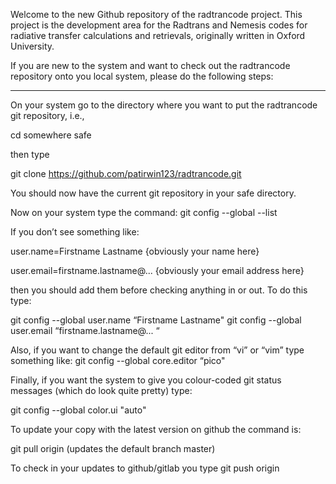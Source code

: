 Welcome to the new Github repository of the radtrancode project. This project is the development area for the Radtrans and Nemesis codes for radiative transfer calculations and retrievals, originally written in Oxford University.



If you are new to the system and want to check out the radtrancode repository onto you local system, please do the following steps: 

-------------------------

On your system go to the directory where you want to put the radtrancode git repository, i.e.,

cd somewhere safe

then type

git clone https://github.com/patirwin123/radtrancode.git

You should now have the current git repository in your safe directory.

Now on your system type the command:
git config --global --list

If you don’t see something like:

user.name=Firstname Lastname						{obviously your name here}

user.email=firstname.lastname@...             {obviously your email address here}

then you should add them before checking anything in or out. To do this type:

git config --global user.name “Firstname Lastname" 
git config --global user.email “firstname.lastname@...  “ 


Also, if you want to change the default git editor from “vi” or “vim” type something like:
git config --global core.editor “pico"

Finally, if you want the system to give you colour-coded git status messages (which do look quite pretty) type:

git config --global color.ui "auto"

To update your copy with the latest version on github the command is:

git pull origin
(updates the default branch master)

To check in your updates to github/gitlab you type
git push origin <branchname>
